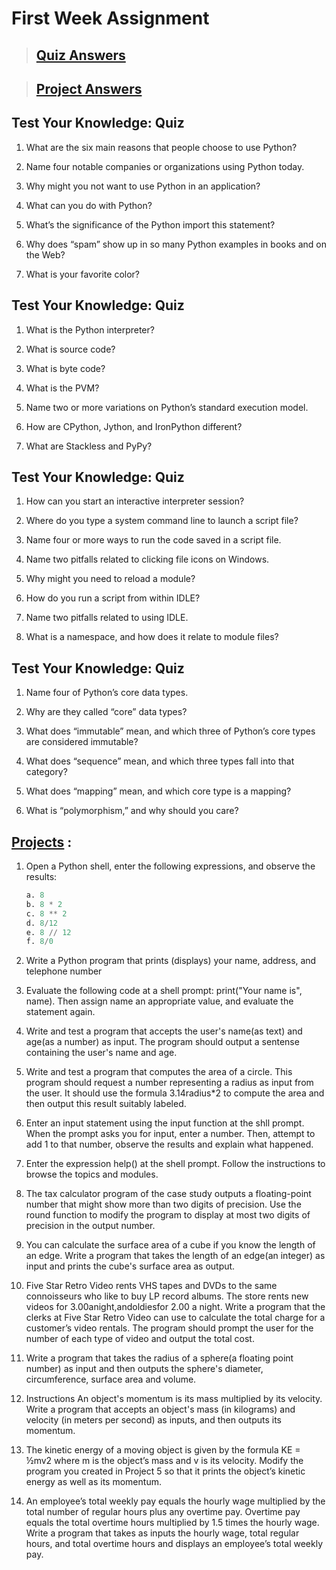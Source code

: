 # First Week Assignment
>## [Quiz Answers](https://github.com/ishabaral/python-with-django/blob/main/first-week-assignment/quiz/README.md)

>## [Project Answers](https://github.com/ishabaral/python-with-django/blob/main/first-week-assignment/project/README.md)

## Test Your Knowledge: Quiz
1. What are the six main reasons that people choose to use Python?

2. Name four notable companies or organizations using Python today.

3. Why might you not want to use Python in an application?

4. What can you do with Python?

5. What’s the significance of the Python import this statement?

6. Why does “spam” show up in so many Python examples in books and on the Web?

7. What is your favorite color?


## Test Your Knowledge: Quiz

1. What is the Python interpreter?

2. What is source code?

3. What is byte code?

4. What is the PVM?

5. Name two or more variations on Python’s standard execution model.

6. How are CPython, Jython, and IronPython different?

7. What are Stackless and PyPy?


## Test Your Knowledge: Quiz

1. How can you start an interactive interpreter session?

2. Where do you type a system command line to launch a script file?

3. Name four or more ways to run the code saved in a script file.

4. Name two pitfalls related to clicking file icons on Windows.

5. Why might you need to reload a module?

6. How do you run a script from within IDLE?

7. Name two pitfalls related to using IDLE.

8. What is a namespace, and how does it relate to module files?


## Test Your Knowledge: Quiz

1. Name four of Python’s core data types.

2. Why are they called “core” data types?

3. What does “immutable” mean, and which three of Python’s core types are considered immutable?

4. What does “sequence” mean, and which three types fall into that category?

5. What does “mapping” mean, and which core type is a mapping?

6. What is “polymorphism,” and why should you care?


## [Projects](https://github.com/ishabaral/python-with-django/blob/main/first-week-assignment/project/README.md) :

1. Open a Python shell, enter the following expressions, and observe the results:
    ```python
    a. 8
    b. 8 * 2
    c. 8 ** 2
    d. 8/12
    e. 8 // 12
    f. 8/0
    ```
2. Write a Python program that prints (displays) your name, address, and telephone number

3. Evaluate the following code at a shell prompt: print("Your name is", name). Then assign name an appropriate value, and evaluate the statement again.

4. Write and test a program that accepts the user's name(as text) and age(as a number) as input. The program should output a sentense containing the user's name and age.

5. Write and test a program that computes the area of a circle. This program should request a number representing a radius as input from the user. It should use the formula 3.14radius*2 to compute the area and then output this result suitably labeled.

6. Enter an input statement using the input function at the shll prompt. When the prompt asks you for input, enter a number. Then, attempt to add 1 to that number, observe the results and explain what happened.

7. Enter the expression help() at the shell prompt. Follow the instructions to browse the topics and modules.

8. The tax calculator program of the case study outputs a floating-point number that might show more than two digits of precision. Use the round function to modify the program to display at most two digits of precision in the output number.

9. You can calculate the surface area of a cube if you know the length of an edge. Write a program that takes the length of an edge(an integer) as input and prints the cube's surface area as output.

10. Five Star Retro Video rents VHS tapes and DVDs to the same connoisseurs who like to buy LP record albums. The store rents new videos for  3.00anight,andoldiesfor 2.00 a night.
Write a program that the clerks at Five Star Retro Video can use to calculate the total charge for a customer’s video rentals.
The program should prompt the user for the number of each type of video and output the total cost.

11.  Write a program that takes the radius of a sphere(a floating point number) as input and then outputs the sphere's diameter, circumference, surface area and volume.

12.  Instructions An object's momentum is its mass multiplied by its velocity. Write a program that accepts an object's mass (in kilograms) and velocity (in meters per second) as inputs, and then outputs its momentum.

13.  The kinetic energy of a moving object is given by the formula KE = ½mv2 where m is the object’s mass and v is its velocity.
Modify the program you created in Project 5 so that it prints the object’s kinetic energy as well as its momentum.

14. An employee’s total weekly pay equals the hourly wage multiplied by the total number of regular hours plus any overtime pay. Overtime pay equals the total overtime hours multiplied by 1.5 times the hourly wage. Write a program that takes as inputs the hourly wage, total regular hours, and total overtime hours and displays an employee’s total weekly pay.
